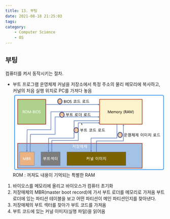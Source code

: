 ```yaml
---
title: 13. 부팅
date: 2021-08-18 21:25:03
tags:
category:
    - Computer Science
    - OS
---
```

## 부팅
컴퓨터를 켜서 동작시키는 절차.
- 부트 프로그램 
운영체제 커널을 저장소에서 특정 주소의 물리 메모리에 복사하고, 커널의 처음 실행 위치로 PC를 가져다 놓음
![](/img/os/os13-1.png)
ROM : 꺼져도 내용이 기억되는 특별한 RAM
1. 바이오스를 메모리에 올리고 바이오스가 컴퓨터 초기화
2. 저장매체의 MBR(master boot record)에 가서 부트 로더를 메모리로 가져옴
   부트 로더에 있는 파티션 테이블을 보고 어떤 파티션이 메인 파티션인지를 찾아낸다.
3. 저장매체의 부트 섹터를 찾아가 부트 코드를 가져옴
4. 부트 코드에 있는 커널 이미지(실행 파일)을 읽어옴
